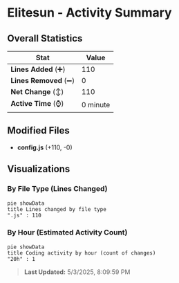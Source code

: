 # Elitesun - Activity Summary 

## Overall Statistics

| Stat                   | Value                                                             |
| ---------------------- | ----------------------------------------------------------------- |
| **Lines Added** (➕)   | 110                                          |
| **Lines Removed** (➖) | 0                                        |
| **Net Change** (↕)    | 110                |
| **Active Time** (⌚)   | 0 minute |


## Modified Files
- **config.js** (+110, -0)

## Visualizations

### By File Type (Lines Changed)

```mermaid
pie showData
title Lines changed by file type
".js" : 110
```

### By Hour (Estimated Activity Count)

```mermaid
pie showData
title Coding activity by hour (count of changes)
"20h" : 1
```


> **Last Updated:** 5/3/2025, 8:09:59 PM